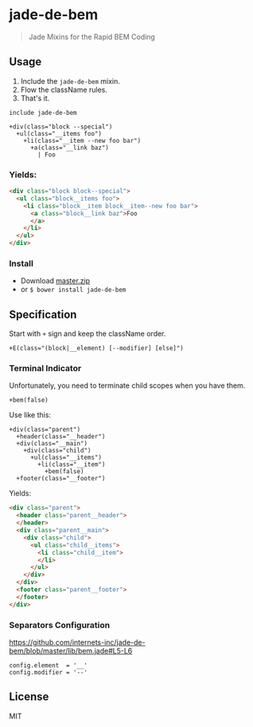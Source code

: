 # jade-de-bem

> Jade Mixins for the Rapid BEM Coding

## Usage

1. Include the `jade-de-bem` mixin.
2. Flow the className rules.
3. That's it.

```jade
include jade-de-bem

+div(class="block --special")
  +ul(class="__items foo")
    +li(class="__item --new foo bar")
      +a(class="__link baz")
        | Foo
```

### Yields:

```html
<div class="block block--special">
  <ul class="block__items foo">
    <li class="block__item block__item--new foo bar">
      <a class="block__link baz">Foo
      </a>
    </li>
  </ul>
</div>
```

### Install

- Download [master.zip](https://github.com/internets-inc/jade-de-bem/archive/master.zip)
- or `$ bower install jade-de-bem`

## Specification

Start with `+` sign and keep the className order.

```jade
+E(class="(block|__element) [--modifier] [else]")
```

### Terminal Indicator

Unfortunately, you need to terminate child scopes when you have them.

```jade
+bem(false)
```

Use like this:

```jade
+div(class="parent")
  +header(class="__header")
  +div(class="__main")
    +div(class="child")
      +ul(class="__items")
        +li(class="__item")
          +bem(false)
  +footer(class="__footer")
```

Yields:

```html
<div class="parent">
  <header class="parent__header">
  </header>
  <div class="parent__main">
    <div class="child">
      <ul class="child__items">
        <li class="child__item">
        </li>
      </ul>
    </div>
  </div>
  <footer class="parent__footer">
  </footer>
</div>
```

### Separators Configuration

https://github.com/internets-inc/jade-de-bem/blob/master/lib/bem.jade#L5-L6

```jade
config.element  = '__'
config.modifier = '--'
```

## License

MIT
